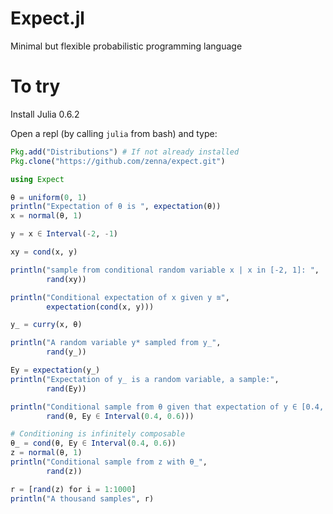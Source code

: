 # Expect.jl

Minimal but flexible probabilistic programming language


# To try

Install Julia 0.6.2

Open a repl (by calling `julia` from bash) and type:

```julia
Pkg.add("Distributions") # If not already installed
Pkg.clone("https://github.com/zenna/expect.git")

using Expect

θ = uniform(0, 1)
println("Expectation of θ is ", expectation(θ))
x = normal(θ, 1)

y = x ∈ Interval(-2, -1)

xy = cond(x, y)

println("sample from conditional random variable x | x in [-2, 1]: ",
        rand(xy))

println("Conditional expectation of x given y ≊",
        expectation(cond(x, y)))

y_ = curry(x, θ) 

println("A random variable y* sampled from y_",
        rand(y_))

Ey = expectation(y_)
println("Expectation of y_ is a random variable, a sample:",
        rand(Ey))

println("Conditional sample from θ given that expectation of y ∈ [0.4, -.6]",
        rand(θ, Ey ∈ Interval(0.4, 0.6)))

# Conditioning is infinitely composable
θ_ = cond(θ, Ey ∈ Interval(0.4, 0.6))
z = normal(θ, 1)
println("Conditional sample from z with θ_",
        rand(z))

r = [rand(z) for i = 1:1000]
println("A thousand samples", r)
```